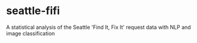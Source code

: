 # seattle-fifi
A statistical analysis of the Seattle 'Find It, Fix It' request data with NLP and image classification
